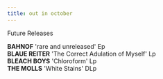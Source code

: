 ```yaml
---
title: out in october
---
```


Future Releases

**BAHNOF** 'rare and unreleased' Ep  
**BLAUE REITER** 'The Correct Adulation of Myself' Lp  
**BLEACH BOYS** 'Chloroform' Lp  
**THE MOLLS** 'White Stains' DLp  
